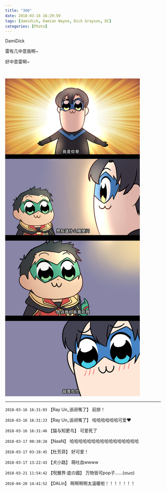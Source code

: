 ```yaml
---
title: "360"
date: 2018-03-16 16:29:59
tags: [damidick, Damian Wayne, Dick Grayson, DC]
categories: [Photo]
---
```


<p>DamiDick</p> 
<p>雷有几中意我啊~</p> 
<p>好中意雷啊~</p> 
<p><br /></p>

![](https://raw.githubusercontent.com/alicewish/meowchain247/master/img_cVZNdzJtQk9JV2Z1K0szVmNNZU9ya2JkbUZsQ2xnNXJCSENLc2FIaTlYWVUwc2dSWEtzeU1RPT0.jpg)

---

`2018-03-16 16:31:03` 【Ray Un\_该闭嘴了】 前排！

`2018-03-16 16:31:23` 【Ray Un\_该闭嘴了】 哈哈哈哈哈哈可爱❤️

`2018-03-16 16:31:46` 【猫与知更鸟】 可爱死了

`2018-03-17 00:38:28` 【NaaN】 哈哈哈哈哈哈哈哈哈哈哈哈哈哈哈哈

`2018-03-17 03:18:45` 【杜芳菲】 好可爱！

`2018-03-17 13:22:43` 【犬小路】 萌吐血wwww

`2018-03-21 11:54:42` 【呪層界·底の國】 万物皆可pop子……(ಡωಡ)

`2018-04-20 14:41:52` 【DALin】 啊啊啊啊太温暖啦！！！！！！！
